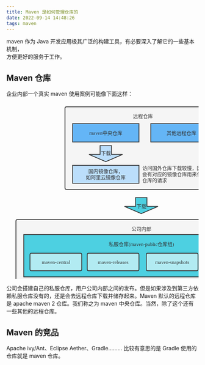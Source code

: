 ```yaml
---
title: Maven 是如何管理仓库的
date: 2022-09-14 14:48:26
tags: maven
---
```


maven 作为 Java 开发应用极其广泛的构建工具，有必要深入了解它的一些基本机制，  
方便更好的服务于工作。

## Maven 仓库
企业内部一个真实 maven 使用案例可能像下面这样：
<svg id="SvgjsSvg1144" width="707" height="666.328125" xmlns="http://www.w3.org/2000/svg" version="1.1" xmlns:xlink="http://www.w3.org/1999/xlink" xmlns:svgjs="http://svgjs.com/svgjs"><defs id="SvgjsDefs1145"></defs><g id="SvgjsG1146" transform="translate(25.002609252929688,320)"><path id="SvgjsPath1147" d="M 0 4Q 0 0 4 0L 653.1666564941406 0Q 657.1666564941406 0 657.1666564941406 4L 657.1666564941406 317Q 657.1666564941406 321 653.1666564941406 321L 4 321Q 0 321 0 317Z" stroke="rgba(50,50,50,1)" stroke-width="2" fill-opacity="1" fill="#f5f5f5"></path><g id="SvgjsG1148"><text id="SvgjsText1149" font-family="微软雅黑" text-anchor="middle" font-size="13px" width="648px" fill="#323232" font-weight="400" align="middle" lineHeight="125%" anchor="middle" family="微软雅黑" size="13px" weight="400" font-style="" opacity="1" y="13.303571428571427" transform="rotate(0)"><tspan id="SvgjsTspan1150" dy="16" x="329"><tspan id="SvgjsTspan1151" style="text-decoration:;">公司内部</tspan></tspan></text></g></g><g id="SvgjsG1152" transform="translate(153.5859375,25)"><path id="SvgjsPath1153" d="M 0 4Q 0 0 4 0L 405 0Q 409 0 409 4L 409 212Q 409 216 405 216L 4 216Q 0 216 0 212Z" stroke="rgba(50,50,50,1)" stroke-width="2" fill-opacity="1" fill="#f5f5f5"></path><g id="SvgjsG1154"><text id="SvgjsText1155" font-family="微软雅黑" text-anchor="middle" font-size="13px" width="399px" fill="#323232" font-weight="400" align="middle" lineHeight="125%" anchor="middle" family="微软雅黑" size="13px" weight="400" font-style="" opacity="1" y="-2.696428571428573" transform="rotate(0)"><tspan id="SvgjsTspan1156" dy="16" x="204.5"><tspan id="SvgjsTspan1157" style="text-decoration:;"> </tspan></tspan><tspan id="SvgjsTspan1158" dy="16" x="204.5"><tspan id="SvgjsTspan1159" style="text-decoration:;">远程仓库</tspan></tspan></text></g></g><g id="SvgjsG1160" transform="translate(75.00260925292969,534.3333129882812)"><path id="SvgjsPath1161" d="M 0 0L 237 0L 237 54L 0 54Z" stroke="rgba(50,50,50,1)" stroke-width="2" fill-opacity="1" fill="#ffb74d"></path><g id="SvgjsG1162"><text id="SvgjsText1163" font-family="微软雅黑" text-anchor="middle" font-size="13px" width="217px" fill="#323232" font-weight="400" align="middle" lineHeight="125%" anchor="middle" family="微软雅黑" size="13px" weight="400" font-style="" opacity="1" y="16.375" transform="rotate(0)"><tspan id="SvgjsTspan1164" dy="16" x="118.5"><tspan id="SvgjsTspan1165" style="text-decoration:;">maven本地仓库</tspan></tspan></text></g></g><g id="SvgjsG1166" transform="translate(173.5859375,69)"><path id="SvgjsPath1167" d="M 0 0L 174 0L 174 48L 0 48Z" stroke="rgba(50,50,50,1)" stroke-width="2" fill-opacity="1" fill="#64b5f6"></path><g id="SvgjsG1168"><text id="SvgjsText1169" font-family="微软雅黑" text-anchor="middle" font-size="13px" width="154px" fill="#323232" font-weight="400" align="middle" lineHeight="125%" anchor="middle" family="微软雅黑" size="13px" weight="400" font-style="" opacity="1" y="13.375" transform="rotate(0)"><tspan id="SvgjsTspan1170" dy="16" x="87"><tspan id="SvgjsTspan1171" style="text-decoration:;">maven中央仓库</tspan></tspan></text></g></g><g id="SvgjsG1172" transform="translate(378.5859375,69)"><path id="SvgjsPath1173" d="M 0 0L 161 0L 161 48L 0 48Z" stroke="rgba(50,50,50,1)" stroke-width="2" fill-opacity="1" fill="#64b5f6"></path><g id="SvgjsG1174"><text id="SvgjsText1175" font-family="微软雅黑" text-anchor="middle" font-size="13px" width="141px" fill="#323232" font-weight="400" align="middle" lineHeight="125%" anchor="middle" family="微软雅黑" size="13px" weight="400" font-style="" opacity="1" y="13.375" transform="rotate(0)"><tspan id="SvgjsTspan1176" dy="16" x="80.5"><tspan id="SvgjsTspan1177" style="text-decoration:;">其他远程仓库</tspan></tspan></text></g></g><g id="SvgjsG1178" transform="translate(45.50260925292969,359.33331298828125)"><path id="SvgjsPath1179" d="M 0 0L 616.1666564941406 0L 616.1666564941406 110.66668701171875L 0 110.66668701171875Z" stroke="rgba(50,50,50,1)" stroke-width="2" fill-opacity="1" fill="#4dd0e1"></path><g id="SvgjsG1180"><text id="SvgjsText1181" font-family="微软雅黑" text-anchor="middle" font-size="13px" width="597px" fill="#323232" font-weight="400" align="top" lineHeight="125%" anchor="middle" family="微软雅黑" size="13px" weight="400" font-style="" opacity="1" y="-2.625" transform="rotate(0)"><tspan id="SvgjsTspan1182" dy="16" x="308.5"><tspan id="SvgjsTspan1183" style="text-decoration:;"> </tspan></tspan><tspan id="SvgjsTspan1184" dy="16" x="308.5"><tspan id="SvgjsTspan1185" style="text-decoration:;">私服仓库(maven-public仓库组)</tspan></tspan></text></g></g><g id="SvgjsG1186" transform="translate(173.5859375,178)"><path id="SvgjsPath1187" d="M 0 0L 174 0L 174 47L 0 47Z" stroke="rgba(50,50,50,1)" stroke-width="2" fill-opacity="1" fill="#bbdefb"></path><g id="SvgjsG1188"><text id="SvgjsText1189" font-family="微软雅黑" text-anchor="middle" font-size="13px" width="154px" fill="#323232" font-weight="400" align="middle" lineHeight="125%" anchor="middle" family="微软雅黑" size="13px" weight="400" font-style="" opacity="1" y="4.375" transform="rotate(0)"><tspan id="SvgjsTspan1190" dy="16" x="87"><tspan id="SvgjsTspan1191" style="text-decoration:;">国内镜像仓库，</tspan></tspan><tspan id="SvgjsTspan1192" dy="16" x="87"><tspan id="SvgjsTspan1193" style="text-decoration:;">如阿里云镜像仓库</tspan></tspan></text></g></g><g id="SvgjsG1194" transform="translate(216.5859375,126.5)"><path id="SvgjsPath1195" d="M 29.040000000000003 0L 58.96 0L 58.96 23.099999999999998L 88 23.099999999999998L 44 42L 0 23.099999999999998L 29.040000000000003 23.099999999999998L 29.040000000000003 0Z" stroke="rgba(50,50,50,1)" stroke-width="2" fill-opacity="1" fill="#bbdefb"></path><g id="SvgjsG1196"><text id="SvgjsText1197" font-family="微软雅黑" text-anchor="middle" font-size="13px" width="124px" fill="#323232" font-weight="400" align="middle" lineHeight="125%" anchor="middle" family="微软雅黑" size="13px" weight="400" font-style="" opacity="1" y="8.275000000000002" transform="rotate(0)"><tspan id="SvgjsTspan1198" dy="16" x="44.4"><tspan id="SvgjsTspan1199" style="text-decoration:;">下载</tspan></tspan></text></g></g><g id="SvgjsG1200" transform="translate(137.0026092529297,484.33331298828125)"><path id="SvgjsPath1201" d="M 31.185000000000002 0L 63.315000000000005 0L 63.315000000000005 23.099999999999998L 94.5 23.099999999999998L 47.25 42L 0 23.099999999999998L 31.185000000000002 23.099999999999998L 31.185000000000002 0Z" stroke="rgba(50,50,50,1)" stroke-width="2" fill-opacity="1" fill="#ffb74d"></path><g id="SvgjsG1202"><text id="SvgjsText1203" font-family="微软雅黑" text-anchor="middle" font-size="13px" width="133px" fill="#323232" font-weight="400" align="middle" lineHeight="125%" anchor="middle" family="微软雅黑" size="13px" weight="400" font-style="" opacity="1" y="8.275000000000002" transform="rotate(0)"><tspan id="SvgjsTspan1204" dy="16" x="47.599999999999994"><tspan id="SvgjsTspan1205" style="text-decoration:;">下载</tspan></tspan></text></g></g><g id="SvgjsG1206" transform="translate(470.0026092529297,482.33331298828125)"><path id="SvgjsPath1207" d="M 49.791664123535156 0L 99.58332824707031 20.7L 66.72082992553712 20.7L 66.72082992553712 46L 32.8624983215332 46L 32.8624983215332 20.7L 0 20.7L 49.791664123535156 0Z" stroke="rgba(50,50,50,1)" stroke-width="2" fill-opacity="1" fill="#4dd0e1"></path><g id="SvgjsG1208"><text id="SvgjsText1209" font-family="微软雅黑" text-anchor="middle" font-size="13px" width="140px" fill="#323232" font-weight="400" align="top" lineHeight="125%" anchor="middle" family="微软雅黑" size="13px" weight="400" font-style="" opacity="1" y="17.155" transform="rotate(0)"><tspan id="SvgjsTspan1210" dy="16" x="50.083334350585936"><tspan id="SvgjsTspan1211" style="text-decoration:;">部署</tspan></tspan></text></g></g><g id="SvgjsG1212" transform="translate(309.5859375,262.5)"><path id="SvgjsPath1213" d="M 29.040000000000003 0L 58.96 0L 58.96 23.099999999999998L 88 23.099999999999998L 44 42L 0 23.099999999999998L 29.040000000000003 23.099999999999998L 29.040000000000003 0Z" stroke="rgba(50,50,50,1)" stroke-width="2" fill-opacity="1" fill="#4dd0e1"></path><g id="SvgjsG1214"><text id="SvgjsText1215" font-family="微软雅黑" text-anchor="middle" font-size="13px" width="124px" fill="#323232" font-weight="400" align="top" lineHeight="125%" anchor="middle" family="微软雅黑" size="13px" weight="400" font-style="" opacity="1" y="11.235000000000001" transform="rotate(0)"><tspan id="SvgjsTspan1216" dy="16" x="44.4"><tspan id="SvgjsTspan1217" style="text-decoration:;">下载</tspan></tspan></text></g></g><g id="SvgjsG1218" transform="translate(356.2525939941406,177.5)"><path id="SvgjsPath1219" d="M 0 0L 197 0L 197 48L 0 48Z" stroke="none" fill="none"></path><g id="SvgjsG1220"><text id="SvgjsText1221" font-family="微软雅黑" text-anchor="start" font-size="13px" width="197px" fill="#323232" font-weight="400" align="middle" lineHeight="125%" anchor="start" family="微软雅黑" size="13px" weight="400" font-style="" opacity="1" y="-3.125" transform="rotate(0)"><tspan id="SvgjsTspan1222" dy="16" x="0"><tspan id="SvgjsTspan1223" style="text-decoration:;">访问国外仓库下载较慢，因此国内</tspan></tspan><tspan id="SvgjsTspan1224" dy="16" x="0"><tspan id="SvgjsTspan1225" style="text-decoration:;">会有对应的镜像仓库用来代理中央</tspan></tspan><tspan id="SvgjsTspan1226" dy="16" x="0"><tspan id="SvgjsTspan1227" style="text-decoration:;">仓库的请求</tspan></tspan></text></g></g><g id="SvgjsG1228" transform="translate(61.83595275878906,408)"><path id="SvgjsPath1229" d="M 0 4Q 0 0 4 0L 131.66665649414062 0Q 135.66665649414062 0 135.66665649414062 4L 135.66665649414062 42Q 135.66665649414062 46 131.66665649414062 46L 4 46Q 0 46 0 42Z" stroke="rgba(50,50,50,1)" stroke-width="2" fill-opacity="1" fill="#b2ebf2"></path><g id="SvgjsG1230"><text id="SvgjsText1231" font-family="微软雅黑" text-anchor="middle" font-size="13px" width="116px" fill="#323232" font-weight="400" align="middle" lineHeight="125%" anchor="middle" family="微软雅黑" size="13px" weight="400" font-style="" opacity="1" y="12.375" transform="rotate(0)"><tspan id="SvgjsTspan1232" dy="16" x="68"><tspan id="SvgjsTspan1233" style="text-decoration:;">maven-central</tspan></tspan></text></g></g><g id="SvgjsG1234" transform="translate(211.91928100585938,408)"><path id="SvgjsPath1235" d="M 0 4Q 0 0 4 0L 131.66665649414062 0Q 135.66665649414062 0 135.66665649414062 4L 135.66665649414062 42Q 135.66665649414062 46 131.66665649414062 46L 4 46Q 0 46 0 42Z" stroke="rgba(50,50,50,1)" stroke-width="2" fill-opacity="1" fill="#b2ebf2"></path><g id="SvgjsG1236"><text id="SvgjsText1237" font-family="微软雅黑" text-anchor="middle" font-size="13px" width="116px" fill="#323232" font-weight="400" align="middle" lineHeight="125%" anchor="middle" family="微软雅黑" size="13px" weight="400" font-style="" opacity="1" y="12.375" transform="rotate(0)"><tspan id="SvgjsTspan1238" dy="16" x="68"><tspan id="SvgjsTspan1239" style="text-decoration:;">maven-releases</tspan></tspan></text></g></g><g id="SvgjsG1240" transform="translate(366.83595275878906,408)"><path id="SvgjsPath1241" d="M 0 4Q 0 0 4 0L 131.66665649414062 0Q 135.66665649414062 0 135.66665649414062 4L 135.66665649414062 42Q 135.66665649414062 46 131.66665649414062 46L 4 46Q 0 46 0 42Z" stroke="rgba(50,50,50,1)" stroke-width="2" fill-opacity="1" fill="#b2ebf2"></path><g id="SvgjsG1242"><text id="SvgjsText1243" font-family="微软雅黑" text-anchor="middle" font-size="13px" width="116px" fill="#323232" font-weight="400" align="middle" lineHeight="125%" anchor="middle" family="微软雅黑" size="13px" weight="400" font-style="" opacity="1" y="12.375" transform="rotate(0)"><tspan id="SvgjsTspan1244" dy="16" x="68"><tspan id="SvgjsTspan1245" style="text-decoration:;">maven-snapshots</tspan></tspan></text></g></g><g id="SvgjsG1246" transform="translate(514.8359527587891,408)"><path id="SvgjsPath1247" d="M 0 4Q 0 0 4 0L 131.66665649414062 0Q 135.66665649414062 0 135.66665649414062 4L 135.66665649414062 42Q 135.66665649414062 46 131.66665649414062 46L 4 46Q 0 46 0 42Z" stroke="rgba(50,50,50,1)" stroke-width="2" fill-opacity="1" fill="#b2ebf2"></path><g id="SvgjsG1248"><text id="SvgjsText1249" font-family="微软雅黑" text-anchor="middle" font-size="13px" width="116px" fill="#323232" font-weight="400" align="middle" lineHeight="125%" anchor="middle" family="微软雅黑" size="13px" weight="400" font-style="" opacity="1" y="12.375" transform="rotate(0)"><tspan id="SvgjsTspan1250" dy="16" x="68"><tspan id="SvgjsTspan1251" style="text-decoration:;">3rd-party</tspan></tspan></text></g></g><g id="SvgjsG1252" transform="translate(397.5859375,534.3333129882812)"><path id="SvgjsPath1253" d="M 0 0L 237 0L 237 54L 0 54Z" stroke="rgba(50,50,50,1)" stroke-width="2" fill-opacity="1" fill="#e1bee7"></path><g id="SvgjsG1254"><text id="SvgjsText1255" font-family="微软雅黑" text-anchor="middle" font-size="13px" width="217px" fill="#323232" font-weight="400" align="middle" lineHeight="125%" anchor="middle" family="微软雅黑" size="13px" weight="400" font-style="" opacity="1" y="16.375" transform="rotate(0)"><tspan id="SvgjsTspan1256" dy="16" x="118.5"><tspan id="SvgjsTspan1257" style="text-decoration:;">本地maven工程</tspan></tspan></text></g></g><g id="SvgjsG1258" transform="translate(299.6692810058594,477.6666259765625)"><path id="SvgjsPath1259" d="M 0 0L 197.91665649414062 0L 197.91665649414062 48.66668701171875L 0 48.66668701171875Z" stroke="none" fill="none"></path><g id="SvgjsG1260"><text id="SvgjsText1261" font-family="微软雅黑" text-anchor="middle" font-size="13px" width="198px" fill="#323232" font-weight="400" align="middle" lineHeight="125%" anchor="middle" family="微软雅黑" size="13px" weight="400" font-style="" opacity="1" y="-2.791656494140625" transform="rotate(0)"><tspan id="SvgjsTspan1262" dy="16" x="99"><tspan id="SvgjsTspan1263" style="text-decoration:;">通过mvn deploy</tspan></tspan><tspan id="SvgjsTspan1264" dy="16" x="99"><tspan id="SvgjsTspan1265" style="text-decoration:;">可以将工程部署到私服</tspan></tspan><tspan id="SvgjsTspan1266" dy="16" x="99"><tspan id="SvgjsTspan1267" style="text-decoration:;">（会先安装到本地仓库）</tspan></tspan></text></g></g><g id="SvgjsG1268" transform="translate(322.5859375,531.3333129882812)"><path id="SvgjsPath1269" d="M 0 30L 27.900000000000002 0L 27.900000000000002 19.8L 62 19.8L 62 40.2L 27.900000000000002 40.2L 27.900000000000002 60L 0 30Z" stroke="rgba(50,50,50,1)" stroke-width="2" fill-opacity="1" fill="#ffb74d"></path><g id="SvgjsG1270"><text id="SvgjsText1271" font-family="微软雅黑" text-anchor="middle" font-size="13px" width="62px" fill="#323232" font-weight="400" align="middle" lineHeight="125%" anchor="middle" family="微软雅黑" size="13px" weight="400" font-style="" opacity="1" y="19.375" transform="rotate(0)"><tspan id="SvgjsTspan1272" dy="16" x="31"><tspan id="SvgjsTspan1273" style="text-decoration:;">依赖</tspan></tspan></text></g></g><g id="SvgjsG1274" transform="translate(203.54427337646484,594.3333129882812)"><path id="SvgjsPath1275" d="M 0 0L 300.0833282470703 0L 300.0833282470703 46.66668701171875L 0 46.66668701171875Z" stroke="none" fill="none"></path><g id="SvgjsG1276"><text id="SvgjsText1277" font-family="微软雅黑" text-anchor="middle" font-size="13px" width="301px" fill="#323232" font-weight="400" align="middle" lineHeight="125%" anchor="middle" family="微软雅黑" size="13px" weight="400" font-style="" opacity="1" y="4.208343505859375" transform="rotate(0)"><tspan id="SvgjsTspan1278" dy="16" x="150.5"><tspan id="SvgjsTspan1279" style="text-decoration:;">1、本地maven工程依赖本地仓库内jar</tspan></tspan><tspan id="SvgjsTspan1280" dy="16" x="150.5"><tspan id="SvgjsTspan1281" style="text-decoration:;">2、通过mvn install可以将本地工程安装到本地仓库</tspan></tspan></text></g></g></svg>

公司会搭建自己的私服仓库，用户公司内部之间的发布。但是如果涉及到第三方依赖私服仓库没有的，还是会去远程仓库下载并储存起来。Maven 默认的远程仓库是 apache maven 2 仓库。我们称之为 maven 中央仓库。当然，除了这个还有一些其他的远程仓库。


## Maven 的竞品
Apache ivy/Ant、Eclipse Aether、Gradle.........
比较有意思的是 Gradle 使用的仓库就是 maven 仓库。